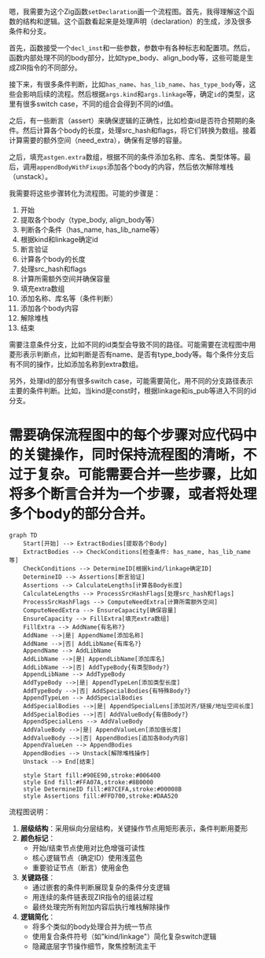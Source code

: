 嗯，我需要为这个Zig函数`setDeclaration`画一个流程图。首先，我得理解这个函数的结构和逻辑。这个函数看起来是处理声明（declaration）的生成，涉及很多条件和分支。

首先，函数接受一个`decl_inst`和一些参数，参数中有各种标志和配置项。然后，函数内部处理不同的body部分，比如type_body、align_body等，这些可能是生成ZIR指令的不同部分。

接下来，有很多条件判断，比如`has_name`、`has_lib_name`、`has_type_body`等，这些会影响后续的流程。然后根据`args.kind`和`args.linkage`等，确定`id`的类型，这里有很多switch case，不同的组合会得到不同的id值。

之后，有一些断言（assert）来确保逻辑的正确性，比如检查id是否符合预期的条件。然后计算各个body的长度，处理src_hash和flags，将它们转换为数组。接着计算需要的额外空间（need_extra），确保有足够的容量。

之后，填充`astgen.extra`数组，根据不同的条件添加名称、库名、类型体等。最后，调用`appendBodyWithFixups`添加各个body的内容，然后依次解除堆栈（unstack）。

我需要将这些步骤转化为流程图。可能的步骤是：

1. 开始
2. 提取各个body（type_body, align_body等）
3. 判断各个条件（has_name, has_lib_name等）
4. 根据kind和linkage确定id
5. 断言验证
6. 计算各个body的长度
7. 处理src_hash和flags
8. 计算所需额外空间并确保容量
9. 填充extra数组
10. 添加名称、库名等（条件判断）
11. 添加各个body内容
12. 解除堆栈
13. 结束

需要注意条件分支，比如不同的id类型会导致不同的路径。可能需要在流程图中用菱形表示判断点，比如判断是否有name、是否有type_body等。每个条件分支后有不同的操作，比如添加名称到extra数组。

另外，处理id的部分有很多switch case，可能需要简化，用不同的分支路径表示主要的条件判断。比如，当kind是const时，根据linkage和is_pub等进入不同的id分支。

需要确保流程图中的每个步骤对应代码中的关键操作，同时保持流程图的清晰，不过于复杂。可能需要合并一些步骤，比如将多个断言合并为一个步骤，或者将处理多个body的部分合并。
================================================
```mermaid
graph TD
    Start[开始] --> ExtractBodies[提取各个Body]
    ExtractBodies --> CheckConditions[检查条件: has_name, has_lib_name等]
    CheckConditions --> DetermineID[根据kind/linkage确定ID]
    DetermineID --> Assertions[断言验证]
    Assertions --> CalculateLengths[计算各Body长度]
    CalculateLengths --> ProcessSrcHashFlags[处理src_hash和flags]
    ProcessSrcHashFlags --> ComputeNeedExtra[计算所需额外空间]
    ComputeNeedExtra --> EnsureCapacity[确保容量]
    EnsureCapacity --> FillExtra[填充extra数组]
    FillExtra --> AddName{有名称?}
    AddName -->|是| AppendName[添加名称]
    AddName -->|否| AddLibName{有库名?}
    AppendName --> AddLibName
    AddLibName -->|是| AppendLibName[添加库名]
    AddLibName -->|否| AddTypeBody{有类型Body?}
    AppendLibName --> AddTypeBody
    AddTypeBody -->|是| AppendTypeLen[添加类型长度]
    AddTypeBody -->|否| AddSpecialBodies{有特殊Body?}
    AppendTypeLen --> AddSpecialBodies
    AddSpecialBodies -->|是| AppendSpecialLens[添加对齐/链接/地址空间长度]
    AddSpecialBodies -->|否| AddValueBody{有值Body?}
    AppendSpecialLens --> AddValueBody
    AddValueBody -->|是| AppendValueLen[添加值长度]
    AddValueBody -->|否| AppendBodies[追加各Body内容]
    AppendValueLen --> AppendBodies
    AppendBodies --> Unstack[解除堆栈操作]
    Unstack --> End[结束]
    
    style Start fill:#90EE90,stroke:#006400
    style End fill:#FFA07A,stroke:#8B0000
    style DetermineID fill:#87CEFA,stroke:#00008B
    style Assertions fill:#FFD700,stroke:#DAA520
``` 

流程图说明：
1. **层级结构**：采用纵向分层结构，关键操作节点用矩形表示，条件判断用菱形
2. **颜色标记**：
   - 开始/结束节点使用对比色增强可读性
   - 核心逻辑节点（确定ID）使用浅蓝色
   - 重要验证节点（断言）使用金色
3. **关键路径**：
   - 通过嵌套的条件判断展现复杂的条件分支逻辑
   - 用连续的条件链表现ZIR指令的组装过程
   - 最终处理完所有附加内容后执行堆栈解除操作
4. **逻辑简化**：
   - 将多个类似的body处理合并为统一节点
   - 使用复合条件符号（如"kind/linkage"）简化复杂switch逻辑
   - 隐藏底层字节操作细节，聚焦控制流主干